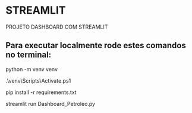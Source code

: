 # STREAMLIT
PROJETO DASHBOARD COM STREAMLIT

## Para executar localmente rode estes comandos no terminal:
python -m venv venv

.\venv\Scripts\Activate.ps1

pip install -r requirements.txt

streamlit run Dashboard_Petroleo.py